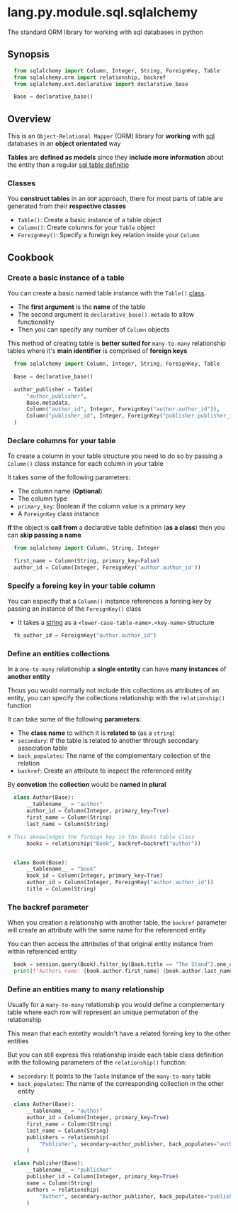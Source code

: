 # lang.py.module.sql.sqlalchemy

The standard ORM library for working with sql databases in python

## Synopsis

```py
  from sqlalchemy import Column, Integer, String, ForeignKey, Table
  from sqlalchemy.orm import relationship, backref
  from sqlalchemy.ext.declarative import declarative_base

  Base = declarative_base()
```

## Overview

This is an `Object-Relational Mapper` (ORM) library for **working** with
[sql](./wl6v.md) databases in an **object orientated** way

**Tables** are **defined as models** since they **include more information**
about the entity than a regular [sql table definitio](./rolo.md)

### Classes

You **construct tables** in an `OOP` approach, there for most parts of table are
generated from their **respective classes**

- `Table()`: Create a basic instance of a table object
- `Column()`: Create columns for your `Table` object
- `ForeignKey()`: Specify a foreign key relation inside your `Column`

## Cookbook

### Create a basic instance of a table

You can create a basic named table instance with the `Table()` [class](./unhs.md).

- The **first argument** is the **name** of the table
- The second argument is `declarative_base().metada` to allow functionality
- Then you can specify any number of `Column` objects

This method of creating table is **better suited for** `many-to-many` relationship
tables where it's **main identifier** is comprised of **foreign keys**

```py
  from sqlalchemy import Column, Integer, String, ForeignKey, Table

  Base = declarative_base()

  author_publisher = Table(
      "author_publisher",
      Base.metadata,
      Column("author_id", Integer, ForeignKey("author.author_id")),
      Column("publisher_id", Integer, ForeignKey("publisher.publisher_id")),
  )
```

### Declare columns for your table

To create a column in your table structure you need to do so by passing a
`Column()` class instance for each column in your table

It takes some of the following parameters:

- The column name (**Optional**)
- The column type
- `primary_key`: Boolean if the column value is a primary key
- A `ForeignKey` class instance

**If** the object is **call from** a declarative table definition (**as a
class**) then you can **skip passing a name**

```py
  from sqlalchemy import Column, String, Integer

  first_name = Column(String, primary_key=False)
  author_id = Column(Integer, ForeignKey('author.author_id'))
```

### Specify a foreing key in your table column

You can especify that a `Column()` instance references a foreing key by passing
an instance of the `ForeignKey()` class

- It takes a [string](./4t3v.md) as a `<lower-case-table-name>.<key-name>` structure

```py
  fk_author_id = ForeignKey("author.author_id")
```

### Define an entities collections

In a `one-to-many` relationship a **single entetity** can have **many
instances** of **another entity**

Thous you would normally not include this collections as attributes of an
entity, you can specify the collections relationship with the `relationship()`
function

It can take some of the following **parameters**:

- The **class name** to withch it is **related to** (as a `string`)
- `secondary`: If the table is related to another through secondary association table
- `back_populates`: The name of the complementary collection of the relation
- `backref`: Create an attribute to inspect the referenced entity

By **convetion** the **collection** would be **named in plural**

```py
  class Author(Base):
      __tablename__ = "author"
      author_id = Column(Integer, primary_key=True)
      first_name = Column(String)
      last_name = Column(String)

# This aknowledges the foreign key in the Books table class
      books = relationship("Book", backref=backref("author"))


  class Book(Base):
      __tablename__ = "book"
      book_id = Column(Integer, primary_key=True)
      author_id = Column(Integer, ForeignKey("author.author_id"))
      title = Column(String)
```

### The backref parameter

When you creation a relationship with another table, the `backref` parameter
will create an attribute with the same name for the referenced entity

You can then access the attributes of that original entity instance from
within referenced entity

```py
  book = session.query(Book).filter_by(Book.title == "The Stand").one_or_none()
  print(f"Authors name: {book.author.first_name} {book.author.last_name}")
```

### Define an entities many to many relationship

Usually for a `many-to-many` relationship you would define a complementary
table where each row will represent an unique permutation of the relationship

This mean that each entetity wouldn't have a related foreing key to the other
entities

But you can still express this relationship inside each table class definition
with the following parameters of the `relationship()` function:

- `secondary`: It points to the `Table` instance of the `many-to-many` table
- `back_populates`: The name of the corresponding collection in the other entity

```py
  class Author(Base):
      __tablename__ = "author"
      author_id = Column(Integer, primary_key=True)
      first_name = Column(String)
      last_name = Column(String)
      publishers = relationship(
          "Publisher", secondary=author_publisher, back_populates="authors"
      )

  class Publisher(Base):
      __tablename__ = "publisher"
      publisher_id = Column(Integer, primary_key=True)
      name = Column(String)
      authors = relationship(
          "Author", secondary=author_publisher, back_populates="publishers"
      )
```
